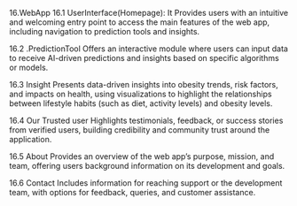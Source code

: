 16.WebApp
16.1 UserInterface(Homepage):
It Provides users with an intuitive and welcoming entry point to access the main features of the web app, including navigation to prediction tools and insights.

16.2 .PredictionTool
Offers an interactive module where users can input data to receive AI-driven predictions and insights based on specific algorithms or models.

16.3 Insight
Presents data-driven insights into obesity trends, risk factors, and impacts on health, using visualizations to highlight the relationships between lifestyle habits (such as diet, activity levels) and obesity levels.

16.4 Our Trusted user
Highlights testimonials, feedback, or success stories from verified users, building credibility and community trust around the application.

16.5 About
Provides an overview of the web app’s purpose, mission, and team, offering users background information on its development and goals.

16.6 Contact
Includes information for reaching support or the development team, with options for feedback, queries, and customer assistance.
